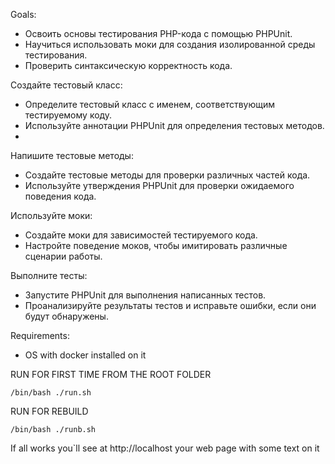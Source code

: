 Goals:
* Освоить основы тестирования PHP-кода с помощью PHPUnit.
* Научиться использовать моки для создания изолированной среды тестирования.
* Проверить синтаксическую корректность кода.

Создайте тестовый класс:
* Определите тестовый класс с именем, соответствующим тестируемому коду.
* Используйте аннотации PHPUnit для определения тестовых методов.
* 
Напишите тестовые методы:
*  Создайте тестовые методы для проверки различных частей кода.
*  Используйте утверждения PHPUnit для проверки ожидаемого поведения кода.

Используйте моки:
*  Создайте моки для зависимостей тестируемого кода.
* Настройте поведение моков, чтобы имитировать различные сценарии работы.

Выполните тесты:
* Запустите PHPUnit для выполнения написанных тестов.
* Проанализируйте результаты тестов и исправьте ошибки, если они будут обнаружены.

Requirements:
* OS with docker installed on it

RUN FOR FIRST TIME FROM THE ROOT FOLDER

    /bin/bash ./run.sh 

RUN FOR REBUILD

    /bin/bash ./runb.sh 


If all works you`ll see at http://localhost your web page with some text on it

